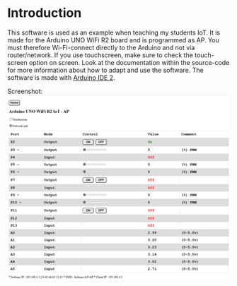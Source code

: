 # Introduction

This software is used as an example when teaching my students IoT. It is made for the Arduino UNO WiFi R2 board and is programmed as AP. You must therefore Wi-Fi-connect directly to the Arduino and not via router/network. If you use touchscreen, make sure to check the touch-screen option on screen. Look at the documentation within the source-code for more information about how to adapt and use the software. The software is made with [Arduino IDE 2](https://www.arduino.cc/en/software).

Screenshot:
![Arduino-IoT-AP](Arduino-IoT-AP.png)